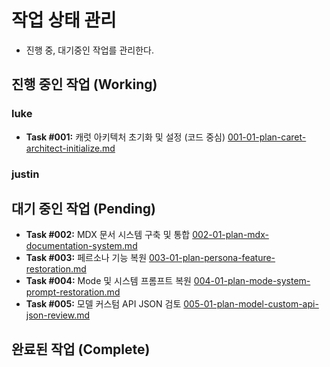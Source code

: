 # 작업 상태 관리
 * 진행 중, 대기중인 작업를 관리한다.

## 진행 중인 작업 (Working)
### luke
- **Task #001:**  캐럿 아키텍처 초기화 및 설정 (코드 중심)
  [001-01-plan-caret-architect-initialize.md](./001-01-plan-caret-architect-initialize.md) 

### justin

## 대기 중인 작업 (Pending)
- **Task #002:** MDX 문서 시스템 구축 및 통합
  [002-01-plan-mdx-documentation-system.md](./002-01-plan-mdx-documentation-system.md) 
- **Task #003:** 페르소나 기능 복원
  [003-01-plan-persona-feature-restoration.md](./003-01-plan-persona-feature-restoration.md) 
- **Task #004:** Mode 및 시스템 프롬프트 복원
  [004-01-plan-mode-system-prompt-restoration.md](./004-01-plan-mode-system-prompt-restoration.md) 
- **Task #005:** 모델 커스텀 API JSON 검토
  [005-01-plan-model-custom-api-json-review.md](./005-01-plan-model-custom-api-json-review.md)

## 완료된 작업 (Complete)
